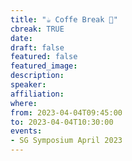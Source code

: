 ```yaml
---
title: "☕️ Coffe Break 🥐"
cbreak: TRUE
date:
draft: false
featured: false
featured_image:
description:
speaker:
affiliation:
where:
from: 2023-04-04T09:45:00
to: 2023-04-04T10:30:00
events:
- SG Symposium April 2023
---
```

